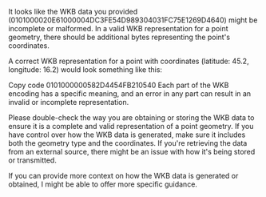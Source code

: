 It looks like the WKB data you provided (0101000020E61000004DC3FE54D989304031FC75E1269D4640) might be incomplete or malformed. In a valid WKB representation for a point geometry, there should be additional bytes representing the point's coordinates.

A correct WKB representation for a point with coordinates (latitude: 45.2, longitude: 16.2) would look something like this:

Copy code
0101000000582D4454FB210540
Each part of the WKB encoding has a specific meaning, and an error in any part can result in an invalid or incomplete representation.

Please double-check the way you are obtaining or storing the WKB data to ensure it is a complete and valid representation of a point geometry. If you have control over how the WKB data is generated, make sure it includes both the geometry type and the coordinates. If you're retrieving the data from an external source, there might be an issue with how it's being stored or transmitted.

If you can provide more context on how the WKB data is generated or obtained, I might be able to offer more specific guidance.
